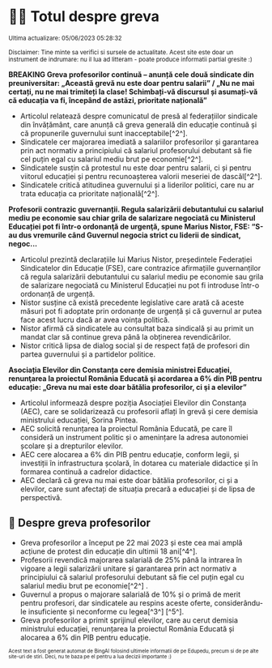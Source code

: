 # 👩‍🏫 Totul despre greva
<sub>Ultima actualizare: 05/06/2023 05:28:32</sub>

<sub>Disclaimer: Tine minte sa verifici si sursele de actualitate. Acest site este doar un instrument de indrumare: nu il lua ad litteram - poate produce informatii partial gresite :)</sub>

**BREAKING Greva profesorilor continuă – anunță cele două sindicate din preuniversitar: „Această grevă nu este doar pentru salarii” / „Nu ne mai certați, nu ne mai trimiteți la clase! Schimbați-vă discursul și asumați-vă că educația va fi, începând de astăzi, prioritate națională”**

- Articolul relatează despre comunicatul de presă al federațiilor sindicale din învățământ, care anunță că greva generală din educație continuă și că propunerile guvernului sunt inacceptabile[^2^].
- Sindicatele cer majorarea imediată a salariilor profesorilor și garantarea prin act normativ a principiului că salariul profesorului debutant să fie cel puțin egal cu salariul mediu brut pe economie[^2^].
- Sindicatele susțin că protestul nu este doar pentru salarii, ci și pentru viitorul educației și pentru recunoașterea valorii meseriei de dascăl[^2^].
- Sindicatele critică atitudinea guvernului și a liderilor politici, care nu ar trata educația ca prioritate națională[^2^].

**Profesorii contrazic guvernanții. Regula salarizării debutantului cu salariul mediu pe economie sau chiar grila de salarizare negociată cu Ministerul Educației pot fi într-o ordonanţă de urgenţă, spune Marius Nistor, FSE: “S-au dus vremurile când Guvernul negocia strict cu liderii de sindicat, negoc...**

- Articolul prezintă declarațiile lui Marius Nistor, președintele Federației Sindicatelor din Educație (FSE), care contrazice afirmațiile guvernanților că regula salarizării debutantului cu salariul mediu pe economie sau grila de salarizare negociată cu Ministerul Educației nu pot fi introduse într-o ordonanță de urgență.
- Nistor susține că există precedente legislative care arată că aceste măsuri pot fi adoptate prin ordonanțe de urgență și că guvernul ar putea face acest lucru dacă ar avea voința politică.
- Nistor afirmă că sindicatele au consultat baza sindicală și au primit un mandat clar să continue greva până la obținerea revendicărilor.
- Nistor critică lipsa de dialog social și de respect față de profesori din partea guvernului și a partidelor politice.

**Asociația Elevilor din Constanța cere demisia ministrei Educației, renunţarea la proiectul România Educată şi acordarea a 6% din PIB pentru educație: „Greva nu mai este doar bătălia profesorilor, ci şi a elevilor”**

- Articolul informează despre poziția Asociației Elevilor din Constanța (AEC), care se solidarizează cu profesorii aflați în grevă și cere demisia ministrului educației, Sorina Pintea.
- AEC solicită renunțarea la proiectul România Educată, pe care îl consideră un instrument politic și o amenințare la adresa autonomiei școlare și a drepturilor elevilor.
- AEC cere alocarea a 6% din PIB pentru educație, conform legii, și investiții în infrastructura școlară, în dotarea cu materiale didactice și în formarea continuă a cadrelor didactice.
- AEC declară că greva nu mai este doar bătălia profesorilor, ci și a elevilor, care sunt afectați de situația precară a educației și de lipsa de perspectivă.

## 🏫 Despre greva profesorilor

- Greva profesorilor a început pe 22 mai 2023 și este cea mai amplă acțiune de protest din educație din ultimii 18 ani[^4^].
- Profesorii revendică majorarea salarială de 25% până la intrarea în vigoare a legii salarizării unitare și garantarea prin act normativ a principiului că salariul profesorului debutant să fie cel puțin egal cu salariul mediu brut pe economie[^2^] .
- Guvernul a propus o majorare salarială de 10% și o primă de merit pentru profesori, dar sindicatele au respins aceste oferte, considerându-le insuficiente și neconforme cu legea[^3^] [^5^].
- Greva profesorilor a primit sprijinul elevilor, care au cerut demisia ministrului educației, renunțarea la proiectul România Educată și alocarea a 6% din PIB pentru educație.


<sub><sub>Acest text a fost generat automat de BingAI folosind ultimele informatii de pe Edupedu, precum si de pe alte site-uri de stiri. Deci, nu te baza pe el pentru a lua decizii importante :)</sub></sub>